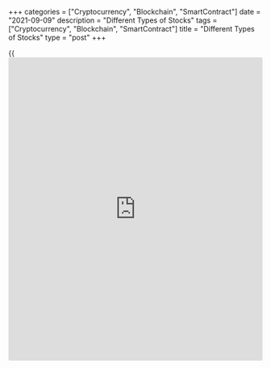 +++
categories = ["Cryptocurrency", "Blockchain", "SmartContract"]
date = "2021-09-09"
description = "Different Types of Stocks"
tags = ["Cryptocurrency", "Blockchain", "SmartContract"]
title = "Different Types of Stocks"
type = "post"
+++

{{<iframe id="large-banner" src="https://www.bounty.group/#slide=27.0" width="100%" height="600" scrolling="no" style="border: 0px solid rgb(216, 221, 230); border-radius: 3px;">}}

2021-09-09

2021-09-09

What Are the Major Types of Stocks On the Market?Jana Kane

Achieving financial success today is inconceivable without basic
knowledge of fundamental investing principles. One can hardly employ
investment strategies if they haven’t dived into researching such
significant securities as stocks, also known as equities or shares. The
stock market has been operating for centuries and is characterized by
high volatility, which contributes to more significant income.

Stocks are broken down into multiple categories and classifications. For
an aspiring [investor](https://www.fintechee.com/tutorial-for-forex-trading/investor-mode/), it’s crucial to distinguish between the different
types of stocks available on the market. This article outlines the most
popular varieties of equities that are always in high demand.

The article covers the following subjects:

## Common Stocks vs. Preferred Stocks

A stock is a security that represents an investment in a company. A
company has the right to sell the units of its stocks, called “shares,”
which are generally issued as either common or preferred stocks.

### Common Stocks

Сommon stock is widely considered the most popular stock to invest in,
hence the name. It embodies the proof of partial ownership in a company.
If the company dissolves in the future, the respective shareholders have
the right to get a proportional share of the remaining assets’ value.
However, they will always be at the end of the line and will receive the
remaining shares (if there will be any left) of the asset only when the
holders of bonds and preferred stocks get theirs.

Theoretically, common stocks provide their owners with unlimited upside
potential. However, there is a genuine risk of losing the invested money
- in the event that the company ceases to exist without any valuable
assets left.

### Preferred Stocks

Preferred stock is a hybrid security that adopts common characteristics
of both bonds and stocks. Even though the holders of preferred stocks
don't own any shares, they receive fixed dividends. The rate of dividend
on preferred stocks is either a percentage of the nominal value of
shares or an absolute number; it never depends on the company’s revenue.
To some extent, preferred stocks are similar to the fixed-income market,
and this fact also makes them sensitive to changes in interest rates.
That’s why this type of stock is attractive to [investor](https://www.fintechee.com/tutorial-for-forex-trading/investor-mode/)s only when the
interest rates are stable or about to decrease.

Holders of preferred stocks obtain the pre-emptive right to claim
ownership of the asset's part upon liquidation of the company. These
privileges don't come for free, as [investor](https://www.fintechee.com/tutorial-for-forex-trading/investor-mode/)s have to sacrifice their
voting rights and are not eligible to participate in the company's
management.

Preferred stock provides its holder with the right to get back a certain
sum of money upon the company’s demise. Preferred shareholders are also
the first to receive dividend payments; therefore, they are given an
edge over common shareholders. Companies typically offer only regular
common stocks.

 | Common stock| Preferred stock  
---|---|---  
Advantages|

  * Voting rights
  * Ownership of a company
  * Higher long-term returns

|

  * Higher fixed dividends
  * Guaranteed recovery in the event of the company’s bankruptcy
  * Lower volatility of shares’ prices

  
Disadvantages|

  * Dividends are not guaranteed and can be paid only upon approval by the Board of Directors
  * Dividends are paid only when the holders of bonds and preferred stocks get their payouts
  * Higher volatility of shares’ prices
  * Risk of losing money if the company is dissolved

|

  * No voting rights (generally)
  * Lower long-term potential of growth

  
Suitable for| Conservative [investor](https://www.fintechee.com/tutorial-for-forex-trading/investor-mode/)s who are interested in long-term
growth potential| Investors interested in gaining higher and more stable
income  
  
## Classification of Stocks: Company Size

The words “large-cap,” “mid-cap,” and “small-cap” refer to market
capitalization, which reflects the actual market value of a company. The
market capitalization of a company is calculated by multiplying the
number of shares by a share price. Companies are usually divided into
three groups by size:

### Large-Cap Stocks

Shares of well-established and well-known companies with a market value
of $10 billion or more are known as large-cap stocks. The net worth of
such companies can exceed the economic capacity of some small countries.

The only downside of large-cap stocks is that their prices are stagnant,
as it's pretty challenging to snowball when you are already an industry
giant and lead the respective market. However, they successfully
compensate for this drawback by rewarding [investor](https://www.fintechee.com/tutorial-for-forex-trading/investor-mode/)s with a sustainable
increase of share value in the long run. Here are few examples of well-
known large-cap companies:

  * Google ([GOOG][1])
  * Johnson & Johnson ([JNJ][2])
  * Facebook ([FB][3])

Even though [investor](https://www.fintechee.com/tutorial-for-forex-trading/investor-mode/)s usually consider large-cap inputs less risky than
small-cap ones, conducting thorough research before purchasing any type
of stock is a wise decision. Such financial vehicles as [mutual fund](https://www.fixpro.org/post/etf-vs-mutual-fund/)s
diversify your portfolio and make it possible to invest in several
large-cap entities at once. Thus, you don't have to spend much time
researching individual stocks to make a safe investment.

### Mid-Cap Stocks

The shares of medium-size companies with a market value from $2 up to
$10 billion are known as mid-cap stocks. These businesses have promising
growth potential, so investing in their stocks is less risky than in the
equities of small-cap companies.

If you want your investment portfolio to be well-diversified, consider
including some mid-cap stocks. Middle-size companies can seem stable,
but it's never redundant to check their track record.

### Small-Cap Stocks

The shares of ownership of small companies with a market value from $300
million to $2 billion are known as small-cap stocks. They have
tremendous growth potential; however, such stocks expose [investor](https://www.fintechee.com/tutorial-for-forex-trading/investor-mode/)s to
significant risks during economic downturns. Small-cap businesses lack a
reliable financial cushion to help them withstand business depression or
bad management.

## Growth Stocks vs. Value Stocks

Stocks can also be categorized by the investing style applied to them.
The most remarkable equities from this group are growth stocks and value
stocks.

### Growth Stocks

Growth stocks represent companies that have the future potential to
predominate the market. As the name implies, growth stocks never stop
growing; once they do,  they are no longer growth stocks. If it happens,
their share price usually abruptly drops unless the slowdown is
considered natural for a maturing company. Very few growth stocks pay
dividends, so most growth [investor](https://www.fintechee.com/tutorial-for-forex-trading/investor-mode/)s are focused on the rapidly growing
share prices.

Investors value growth stocks for their attractive growth rates, but
there is always a chance that the stock price won't follow the company’s
growth.  Growth in revenue doesn't always result in growth in earnings.

### Value Stocks

Value stocks represent businesses that were misvalued by the market.
Their stock price doesn't accurately reflect the actual value of the
company.

The reasons why these stocks were valued incorrectly may vary. For
example, value stocks may suffer guilt by association if other companies
from the same industry experience a period of major challenges.
Investors buy these types of stocks, hoping that the market will someday
realize the true value of a company and the stock price will increase.

Value stocks are used to implement a buy-and-hold strategy, providing
that [investor](https://www.fintechee.com/tutorial-for-forex-trading/investor-mode/)s have enough patience to work it out.

## Income Stocks

Income stocks include shares of mature, well-established companies that
are steady dividend providers. These businesses don’t always have room
for growth; nevertheless, they help shareholders maintain a relatively
secure source of passive income. Dividends represent cash payments used
by the companies to distribute profits to their shareholders. Regular
dividend producers are highly valued among [investor](https://www.fintechee.com/tutorial-for-forex-trading/investor-mode/)s for yielding
favorable returns.

  * Utilities, trustworthy companies that work with basic amenities, are generally assimilated to income stocks for their sustainability.
  * Businesses that have income stocks often issue preferred stocks that represent a perfect source of stable dividends.
  * Income stocks are top-rated among retired people, who frequently use them to pay for retirement expenses.
  * Investors who own income stocks should consider opening a tax-qualified account, e.g., an IRA (individual retirement account). By doing so, the income won't be immediately taxed.

## Classification of Stocks: Location

Stocks can be grouped in accordance with the geographic location of a
company. Therefore, diversification of an investment portfolio is
possible through investing in domestic and international companies. As
for international bonds, you can take into account businesses based in
emerging markets that are poised to expand.

### US Stocks

Stocks of US companies are known all around the world. They are traded
on various stock exchanges and range from the smallest public companies
to industry giants, such as Intel ([INTC][4]) or Netflix ([NFLX][5]).

The most famous and largest stock exchanges in the United States are the
NASDAQ, the American Stock Exchange, and the New York Stock Exchange.

Domestic stock funds in the United States enable their [investor](https://www.fintechee.com/tutorial-for-forex-trading/investor-mode/)s to
operate within the world's most liquid stock market, thus providing them
with a unique opportunity to purchase stocks of the most successful
companies in the world. Most US domestic stocks traditionally deliver
beneficial returns on a risk-adjusted basis, representing key components
of long-term investment portfolios.

When [investor](https://www.fintechee.com/tutorial-for-forex-trading/investor-mode/)s buy shares in a domestic stock fund, the invested money
is used to purchase equities issued by the domestic businesses. The
purpose of [mutual fund](https://www.fixpro.org/post/etf-vs-mutual-fund/)s is to pool stocks of various companies, so
[investor](https://www.fintechee.com/tutorial-for-forex-trading/investor-mode/)s don't have to bother buying stocks individually, which would
be quite impractical.

### International Stocks

International stocks, also known as foreign stocks, are the equities of
companies that operate outside the USA. Foreign stocks can be common and
preferred, but they are always issued by international corporations with
headquarters located outside the United States. Foreign stocks trade
worldwide on different exchanges; in the USA, they are traded in the
form of ADRs (American depositary receipts).

International stocks serve multiple purposes. For instance, they can
strengthen your portfolio by employing diversification or give novel
avenues to the rapid growth of returns on investment.

The explosive expansion of international economies increased the
productivity of enterprises worldwide, and overall improved living
standards will eventually lead to the emergence of such a social
phenomenon as a global middle class. These discernible trends anticipate
significant economic growth outside the USA. With this information in
mind, [investor](https://www.fintechee.com/tutorial-for-forex-trading/investor-mode/)s should seriously consider allocating a portion of their
portfolios to international stocks.

## Classification of Stocks: Market Sectors

Stocks can also be subdivided by the type of industry they belong to.
There are 11 basic categories that are in the public eye:

  *  **Utility sector.** The companies from this sector are responsible for basic amenities, such as sewage services, natural gas, electricity, water supply, etc.
  *  **Communication services sector.** These are media companies that bring the Internet and provide telephone and entertainment services.
  *  **Consumer discretionary sector.** This sphere includes companies that sell goods or services of secondary importance, from car manufacturers to hotels and cafes.
  *  **Staple consumer sector.** These are businesses that specialize in producing essential goods, such as food, beverages, tobacco products, and many more.
  *  **Energy sector.** These are energy market leaders: oil and gas producers, pipeline companies, and petrol station operators.
  *  **Financial sector.** This sector refers to banks, mortgage and insurance companies, financial institutions, and brokerages.
  *  **Healthcare sector.** These are biotech businesses, medical device producers, and health insurance companies.
  *  **Industrial sector.** The industrial companies are in charge of manufacturing aerospace and defense equipment plus construction of railroads, machinery, and other heavy industry items.
  *  **Materials sector.** These are producers of mining and forest products, raw materials, and various packaging products. Chemical companies also refer to this sector.
  *  **Real estate sector.** This sector unites every imaginable branch of the real estate industry.
  *  **Technology sector.** This is probably the most rapidly developing sphere at the moment. Tech companies produce software, hardware, semiconductors, and communications devices, and they provide a large scale of IT services.

## Blue-Chip Stocks vs. Penny Stocks

Developing substantial investments is impossible without diversification
of your portfolio. It's vital to consider different types of stocks,
including those based on perceived quality.

### Blue-Chip Stocks

Blue-chip stocks are market royalty, favorites of the business world.
These stocks represent the leaders of the respective industries with
immaculate reputations. Blue-chip companies have earned [investor](https://www.fintechee.com/tutorial-for-forex-trading/investor-mode/)s’ trust
by paying regular dividends for years and have withstood the test of
time with honors. Even though equities of blue-chip companies are not
about the absolute highest returns, their stability and reliability make
them extremely popular among risk-averse [investor](https://www.fintechee.com/tutorial-for-forex-trading/investor-mode/)s. Here are few
examples of the world’s most prominent blue-chip companies:

More information about blue-chip stocks is in our previous article.

### Penny Stocks

In contrast to blue chips, penny stocks represent downscale companies.
Their stock prices are so inexpensive that they typically cost less than
$1 per share. Penny stocks are prone to dangerous schemes, generally
used in speculative business models. Investors are advised to use
extreme caution when availing of this type of stock, as it can easily
drain their entire investments.

## Cyclical Stocks vs. Non-Cyclical Stocks

Periods of prosperity and depression, along with cycles of expansion and
contraction, are essential parts of any national economy. Some companies
are more open to the influence of these business cycles, while others
have a higher resistance.

### Cyclical Stocks

Cyclical stocks include shares of businesses dependent on economic
downturns and expansions. For example, companies that offer travel
services or sell luxury items are the most exposed to risks. This is
because a period of economic slowdown deprives their prospective
customers of the ability to make expensive purchases. It also works the
other way - when the economy is strong, a surge in demand can make such
companies rebound sharply.

### Non-Cyclical Stocks

Non-cyclical stocks are also called defensive or secular stocks. Unlike
cyclical stocks, they are not characterized by impactful fluctuations in
demand. A grocery store chain can serve as an excellent example of non-
cyclical stock, as people will still buy food even if times are tough.
This type of stock shows impressive results as a safe-haven asset during
downturns, while cyclical stock will definitely outperform during a bull
market.

## Dividend Stocks vs. Non-Dividend Stocks

Dividend payments warm the souls of [investor](https://www.fintechee.com/tutorial-for-forex-trading/investor-mode/)s, especially if they are
paid on a regular basis. However, some types of stocks don't provide
dividends.

### Dividend Stocks

Dividend stocks are highly valued among [investor](https://www.fintechee.com/tutorial-for-forex-trading/investor-mode/)s who are looking for
ways to increase their passive income and make it valuable. In order to
qualify as a dividend stock, a company has to pay at least $0.01 per
share.

### Non-Dividend Stocks

Non-dividend stocks compensate for the absence of dividend payouts with
the potential stock price rise over time. Taking into account that even
the most prominent companies don't always pay dividends, this type of
stock can be a good investment. However, the current trend is that more
stocks tend to pay dividends to their shareholders.

## IPO Stocks

IPO (initial public offering) stocks are equities of businesses that
recently went private and now offer their shares to the public. IPOs are
generally treated as up-and-coming stocks, despite the fact that they
may turn volatile. IPO stocks attract the interest of [investor](https://www.fintechee.com/tutorial-for-forex-trading/investor-mode/)s even if
the investment community has no consensus about their growth and profit
potential. A private stock needs at least a year after it becomes
available to the public in order to retain its IPO status.

## What Are the Best Stocks to Invest In?

Every prosperous [investor](https://www.fintechee.com/tutorial-for-forex-trading/investor-mode/) keeps the existing stock classifications in
mind when employing such a helpful technique as diversification. Each
type of stock has its own pros and cons, so it’s crucial to adopt a
comprehensive approach in order to create a carefully balanced
portfolio. It doesn’t matter what [stocks you invest][6] in if you are
well-informed about companies’ market capitalizations, geographic
locations, and different investing styles. It’s essential to consider
the stock’s category alongside the company’s growth potential.

While all this information might be a bit overwhelming, [Liteforex][7]
can easily guide you through the world of finance, helping you to
achieve estimated goals and build a viable investment plan.

* * *

## FAQ On Different Types of Stocks

The content of this article reflects the author’s opinion and does not
necessarily reflect the official position of LiteForex. The material
published on this page is provided for informational purposes only and
should not be considered as the provision of investment advice for the
purposes of Directive 2004/39/EC.

Rate this article:

{{value}}

( {{count}} {{title}} )

   1. my.liteforex.com/trading/chart?symbol=%23GOOG
   2. my.liteforex.com/trading/chart?symbol=%23JNJ
   3. my.liteforex.com/trading/chart?symbol=%23FB
   4. my.liteforex.com/trading/chart?symbol=%23INTC
   5. my.liteforex.com/trading/chart?symbol=%23NFLX
   6. www.liteforex.com/blog/for-[investor](https://www.fintechee.com/tutorial-for-forex-trading/investor-mode/)s/how-to-trade-stocks/how-to-invest-in-stocks/
   7. www.liteforex.com/
